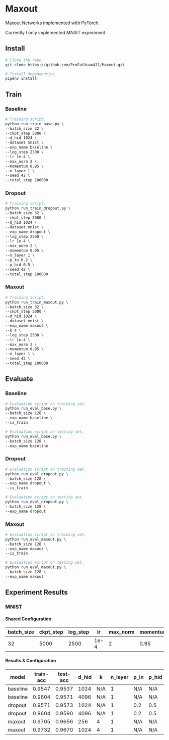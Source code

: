 # Maxout

Maxout Networks implemented with PyTorch.

Currently I only implemented MNIST experiment.

## Install

```sh
# Clone the repo.
git clone https://github.com/ProFatXuanAll/Maxout.git

# Install dependencies.
pipenv install
```

## Train

### Baseline

```sh
# Training script.
python run_train_base.py \
--batch_size 32 \
--ckpt_step 5000 \
--d_hid 1024 \
--dataset mnist \
--exp_name baseline \
--log_step 2500 \
--lr 1e-4 \
--max_norm 2 \
--momentum 0.95 \
--n_layer 1 \
--seed 42 \
--total_step 100000
```

### Dropout

```sh
# Training script.
python run_train_dropout.py \
--batch_size 32 \
--ckpt_step 5000 \
--d_hid 1024 \
--dataset mnist \
--exp_name dropout \
--log_step 2500 \
--lr 1e-4 \
--max_norm 2 \
--momentum 0.95 \
--n_layer 1 \
--p_in 0.2 \
--p_hid 0.5 \
--seed 42 \
--total_step 100000
```

### Maxout

```sh
# Training script.
python run_train_maxout.py \
--batch_size 32 \
--ckpt_step 5000 \
--d_hid 1024 \
--dataset mnist \
--exp_name maxout \
--k 4 \
--log_step 2500 \
--lr 1e-4 \
--max_norm 2 \
--momentum 0.95 \
--n_layer 1 \
--seed 42 \
--total_step 100000
```

## Evaluate

### Baseline

```sh
# Evaluation script on training set.
python run_eval_base.py \
--batch_size 128 \
--exp_name baseline \
--is_train

# Evaluation script on testing set.
python run_eval_base.py \
--batch_size 128 \
--exp_name baseline
```

### Dropout

```sh
# Evaluation script on training set.
python run_eval_dropout.py \
--batch_size 128 \
--exp_name dropout \
--is_train

# Evaluation script on testing set.
python run_eval_dropout.py \
--batch_size 128 \
--exp_name dropout
```

### Maxout

```sh
# Evaluation script on training set.
python run_eval_maxout.py \
--batch_size 128 \
--exp_name maxout \
--is_train

# Evaluation script on testing set.
python run_eval_maxout.py \
--batch_size 128 \
--exp_name maxout
```

## Experiment Results

### MNIST

#### Shared Configuration

|batch_size|ckpt_step|log_step|lr|max_norm|momentum|seed|total_step|
|-|-|-|-|-|-|-|-|
|32|5000|2500|1e-4|2|0.95|42|100000|

#### Results & Configuration

|model|train-acc|test-acc|d_hid|k|n_layer|p_in|p_hid|
|-|-|-|-|-|-|-|-|
|baseline|0.9547|0.9537|1024|N/A|1|N/A|N/A|
|baseline|0.9604|0.9571|4096|N/A|1|N/A|N/A|
|dropout|0.9571|0.9573|1024|N/A|1|0.2|0.5|
|dropout|0.9604|0.9590|4096|N/A|1|0.2|0.5|
|maxout|0.9705|0.9656|256|4|1|N/A|N/A|
|maxout|0.9732|0.9670|1024|4|1|N/A|N/A|
